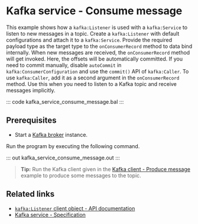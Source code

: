 # Kafka service - Consume message

This example shows how a `kafka:Listener` is used with a `kafka:Service` to listen to new messages in a topic. Create a `kafka:Listener` with default configurations and attach it to a `kafka:Service`. Provide the required payload type as the target type to the `onConsumerRecord` method to data bind internally. When new messages are received, the `onConsumerRecord` method will get invoked. Here, the offsets will be automatically committed. If you need to commit manually, disable `autoCommit` in `kafka:ConsumerConfiguration` and use the `commit()` API of `kafka:Caller`. To use `kafka:Caller`, add it as a second argument in the `onConsumerRecord` method. Use this when you need to listen to a Kafka topic and receive messages implicitly.

::: code kafka_service_consume_message.bal :::

## Prerequisites
- Start a [Kafka broker](https://kafka.apache.org/quickstart) instance.

Run the program by executing the following command.

::: out kafka_service_consume_message.out :::

>**Tip:** Run the Kafka client given in the [Kafka client - Produce message](/learn/by-example/kafka-client-produce-message) example to produce some messages to the topic.

## Related links
- [`kafka:Listener` client object - API documentation](https://lib.ballerina.io/ballerinax/kafka/latest/clients/Listener)
- [Kafka service - Specification](https://github.com/ballerina-platform/module-ballerinax-kafka/blob/master/docs/spec/spec.md#432-usage)
